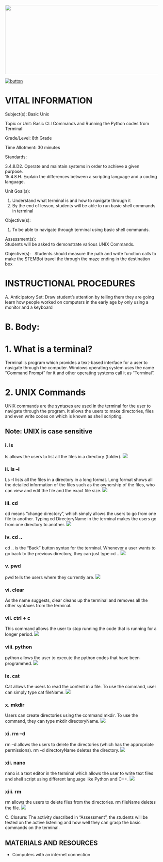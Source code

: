 <img src=https://raw.githubusercontent.com/BotDevLLC/BotDevCurriculum/master/Pictures/Botdev.png height="228" width="980">

[![button](https://raw.githubusercontent.com/BotDevLLC/BotDevCurriculum/master/Pictures/back_button.png)](https://github.com/BotDevLLC/BotDevCurriculum/blob/master/Curriculum/Week_1/readme.md)

# VITAL INFORMATION
Subject(s):  Basic Unix

Topic or Unit: Basic CLI Commands and Running the Python codes from Terminal

Grade/Level: 8th Grade

Time Allotment: 30 minutes

Standards:    

3.4.8.D2. Operate and maintain systems in order to achieve a given purpose.  
        15.4.8.H. Explain the differences between a scripting language and a coding language.

Unit Goal(s):  
1.	Understand what terminal is and how to navigate through it
2.	By the end of lesson, students will be able to run basic shell commands in terminal

Objective(s):    
1.	To be able to navigate through terminal using basic shell commands.

Assessment(s):   
Students will be asked to demonstrate various UNIX Commands.
  



Objective(s):      Students should measure the path and write function calls to make the STEMBot travel the through the maze ending in the destination box 
# INSTRUCTIONAL PROCEDURES 
 A.	Anticipatory Set: Draw student’s attention by telling them they are going learn how people worked on computers in the early age by only using a monitor and a keyboard
 
 # B.	Body: 
# 1.	What is a terminal?

Terminal is program which provides a text-based interface for a user to navigate through the computer. Windows operating system uses the name “Command Prompt” for it and other operating systems call it as “Terminal”. 

# 2.	UNIX Commands

UNIX commands are the syntaxes are used in the terminal for the user to navigate through the program. It allows the users to make directories, files and even write codes on which is known as shell scripting. 

## **Note: UNIX is case sensitive**
### i.	ls
ls allows the users to list all the files in a directory (folder).
<img src=https://github.com/BotDevLLC/BotDevCurriculum/blob/master/Pictures/pic%209.png>

### ii.	ls –l
Ls –l lists all the files in a directory in a long format. Long format shows all the detailed information of the files such as the ownership of the files, who can view and edit the file and the exact file size.
<img src=https://github.com/BotDevLLC/BotDevCurriculum/blob/master/Pictures/pic%2010.png>

### iii.	cd 
cd means “change directory”, which simply allows the users to go from one file to another. Typing cd DirectoryName in the terminal makes the users go from one directory to another. 
<img src=https://github.com/BotDevLLC/BotDevCurriculum/blob/master/Pictures/pic%2011.png>

### iv.	cd ..
cd .. is the “Back” button syntax for the terminal. Whenever a user wants to go back to the previous directory, they can just type cd ..
 <img src=https://github.com/BotDevLLC/BotDevCurriculum/blob/master/Pictures/pic%2012.png>

### v.	pwd
pwd tells the users where they currently are.
 <img src=https://github.com/BotDevLLC/BotDevCurriculum/blob/master/Pictures/pic%2013.png>

### vi.	clear
As the name suggests, clear cleans up the terminal and removes all the other syntaxes from the terminal.

### vii. ctrl + c
This command allows the user to stop running the code that is running for a longer period.
 <img src=https://github.com/BotDevLLC/BotDevCurriculum/blob/master/Pictures/pic%2014.png>

### viii. python
python allows the user to execute the python codes that have been programmed.
 <img src=https://github.com/BotDevLLC/BotDevCurriculum/blob/master/Pictures/pic%2015.png>

### ix.	cat
Cat allows the users to read the content in a file. To use the command, user can simply type cat fileName. 
 <img src=https://github.com/BotDevLLC/BotDevCurriculum/blob/master/Pictures/pic%2016.png>

### x.	mkdir
Users can create directories using the command mkdir. To use the command, they can type mkdir directoryName.
 <img src=https://github.com/BotDevLLC/BotDevCurriculum/blob/master/Pictures/pic%2017.png>

### xi.	rm –d
rm –d allows the users to delete the directories (which has the appropriate permissions). rm –d directoryName deletes the directory.
 <img src=https://github.com/BotDevLLC/BotDevCurriculum/blob/master/Pictures/pic%2018.png>

### xii. nano
nano is a text editor in the terminal which allows the user to write text files and shell script using different language like Python and C++.
 <img src=https://github.com/BotDevLLC/BotDevCurriculum/blob/master/Pictures/pic%2019.png>

### xiii. rm
rm allows the users to delete files from the directories. rm fileName deletes the file.
 <img src=https://github.com/BotDevLLC/BotDevCurriculum/blob/master/Pictures/pic%2020.png>


C.	Closure: 
The activity described in “Assessment”, the students will be tested on the active listening and how well they can grasp the basic commands on the terminal.


## MATERIALS AND RESOURCES
* Computers with an internet connection

